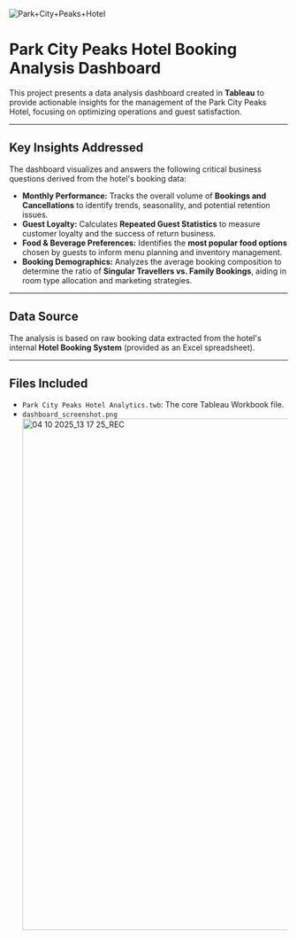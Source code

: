 ![Park+City+Peaks+Hotel](https://github.com/user-attachments/assets/cb09a791-7ff3-4c57-adba-fbfb057ac240)

# Park City Peaks Hotel Booking Analysis Dashboard

This project presents a data analysis dashboard created in **Tableau** to provide actionable insights for the management of the Park City Peaks Hotel, focusing on optimizing operations and guest satisfaction.

---

## Key Insights Addressed

The dashboard visualizes and answers the following critical business questions derived from the hotel's booking data:

* **Monthly Performance:** Tracks the overall volume of **Bookings and Cancellations** to identify trends, seasonality, and potential retention issues.
* **Guest Loyalty:** Calculates **Repeated Guest Statistics** to measure customer loyalty and the success of return business.
* **Food & Beverage Preferences:** Identifies the **most popular food options** chosen by guests to inform menu planning and inventory management.
* **Booking Demographics:** Analyzes the average booking composition to determine the ratio of **Singular Travellers vs. Family Bookings**, aiding in room type allocation and marketing strategies.

---

## Data Source

The analysis is based on raw booking data extracted from the hotel's internal **Hotel Booking System** (provided as an Excel spreadsheet).

---

## Files Included

* `Park City Peaks Hotel Analytics.twb`: The core Tableau Workbook file.
* `dashboard_screenshot.png`
  <img width="1607" height="924" alt="04 10 2025_13 17 25_REC" src="https://github.com/user-attachments/assets/2dd3b9cc-3692-4dbe-82c3-dcf9eff69f15" />

